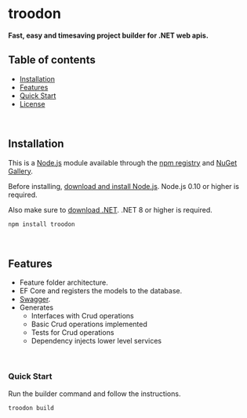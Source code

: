 # troodon

**Fast, easy and timesaving project builder for .NET web apis.**

## Table of contents

- [Installation](#Installation)
- [Features](#Features)
- [Quick Start](#Quick-Start)
- [License](#License)

<br />

## Installation

This is a [Node.js](https://nodejs.org/) module available through the [npm registry](https://www.npmjs.com/) and [NuGet Gallery](https://www.nuget.org/).

Before installing, [download and install Node.js](https://nodejs.org/en/download/package-manager). Node.js 0.10 or higher is required.

Also make sure to [download .NET](https://dotnet.microsoft.com/en-us/download/dotnet/8.0). .NET 8 or higher is required.

```sh
npm install troodon
```

<br />

## Features

- Feature folder architecture.
- EF Core and registers the models to the database.
- [Swagger](https://swagger.io/).
- Generates
  - Interfaces with Crud operations
  - Basic Crud operations implemented
  - Tests for Crud operations
  - Dependency injects lower level services

<br />

### Quick Start

Run the builder command and follow the instructions.

```sh
troodon build
```
